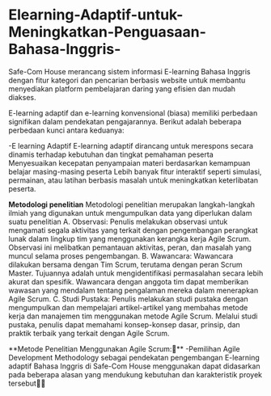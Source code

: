 # Elearning-Adaptif-untuk-Meningkatkan-Penguasaan-Bahasa-Inggris-
Safe-Com House merancang sistem informasi E-learning Bahasa Inggris dengan fitur kategori dan pencarian berbasis website untuk membantu menyediakan platform pembelajaran daring yang efisien dan mudah diakses. 

E-learning adaptif dan e-learning konvensional (biasa) memiliki perbedaan signifikan dalam pendekatan pengajarannya. Berikut adalah beberapa perbedaan kunci antara keduanya:

-E learning Adaptif
E-learning adaptif dirancang untuk merespons secara dinamis terhadap kebutuhan dan tingkat pemahaman peserta
Menyesuaikan kecepatan penyampaian materi berdasarkan kemampuan belajar masing-masing peserta
Lebih banyak fitur interaktif seperti simulasi, permainan, atau latihan berbasis masalah untuk meningkatkan keterlibatan peserta.

**Metodologi penelitian**
Metodologi penelitian merupakan langkah-langkah ilmiah yang digunakan untuk mengumpulkan data yang diperlukan dalam suatu penelitian 
A. Observasi:
Penulis melakukan observasi untuk mengamati segala aktivitas yang terkait dengan pengembangan perangkat lunak dalam lingkup tim yang menggunakan kerangka kerja Agile Scrum. Observasi ini melibatkan pemantauan aktivitas, peran, dan masalah yang muncul selama proses pengembangan.
B. Wawancara:
Wawancara dilakukan bersama dengan Tim Scrum, terutama dengan peran Scrum Master. Tujuannya adalah untuk mengidentifikasi permasalahan secara lebih akurat dan spesifik. Wawancara dengan anggota tim dapat memberikan wawasan yang mendalam tentang pengalaman mereka dalam menerapkan Agile Scrum.
C. Studi Pustaka:
Penulis melakukan studi pustaka dengan mengumpulkan dan mempelajari artikel-artikel yang membahas metode kerja dan manajemen tim menggunakan metode Agile Scrum. Melalui studi pustaka, penulis dapat memahami konsep-konsep dasar, prinsip, dan praktik terbaik yang terkait dengan Agile Scrum.

**Metode Penelitian Menggunakan Agile Scrum:**
-Pemilihan Agile Development Methodology sebagai pendekatan pengembangan E-learning adaptif Bahasa Inggris di Safe-Com House menggunakan dapat didasarkan pada beberapa alasan yang mendukung kebutuhan dan karakteristik proyek tersebut
